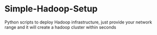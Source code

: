 # Simple-Hadoop-Setup
Python scripts to deploy Hadoop infrastructure, just provide your network range and it will create a hadoop cluster within seconds
